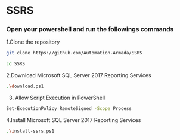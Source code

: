 # SSRS

### Open your powershell and run the followings commands 

1.Clone the repository
```bash
git clone https://github.com/Automation-Armada/SSRS 
```
```bash
cd SSRS
```
2.Download Microsoft SQL Server 2017 Reporting Services
```bash
.\download.ps1
```
3. Allow Script Execution in PowerShell
```bash
Set-ExecutionPolicy RemoteSigned -Scope Process
```
4.Install Microsoft SQL Server 2017 Reporting Services
```bash
.\install-ssrs.ps1
```

